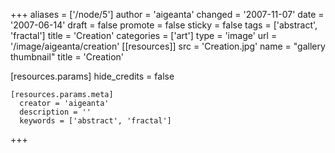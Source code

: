 +++
aliases = ['/node/5']
author = 'aigeanta'
changed = '2007-11-07'
date = '2007-06-14'
draft = false
promote = false
sticky = false
tags = ['abstract', 'fractal']
title = 'Creation'
categories = ['art']
type = 'image'
url = '/image/aigeanta/creation'
[[resources]]
  src = 'Creation.jpg'
  name = "gallery thumbnail"
  title = 'Creation'

  [resources.params]
    hide_credits = false

    [resources.params.meta]
      creator = 'aigeanta'
      description = ''
      keywords = ['abstract', 'fractal']
+++
